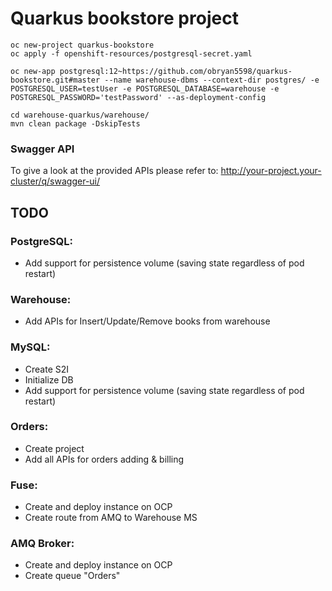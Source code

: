 # Quarkus bookstore project

```
oc new-project quarkus-bookstore
oc apply -f openshift-resources/postgresql-secret.yaml

oc new-app postgresql:12~https://github.com/obryan5598/quarkus-bookstore.git#master --name warehouse-dbms --context-dir postgres/ -e POSTGRESQL_USER=testUser -e POSTGRESQL_DATABASE=warehouse -e POSTGRESQL_PASSWORD='testPassword' --as-deployment-config

cd warehouse-quarkus/warehouse/
mvn clean package -DskipTests
```
### Swagger API
To give a look at the provided APIs please refer to:
http://your-project.your-cluster/q/swagger-ui/

## TODO
### PostgreSQL:
- Add support for persistence volume (saving state regardless of pod restart)

### Warehouse:
- Add APIs for Insert/Update/Remove books from warehouse

### MySQL:
- Create S2I
- Initialize DB
- Add support for persistence volume (saving state regardless of pod restart)

### Orders:
- Create project
- Add all APIs for orders adding & billing

### Fuse:
- Create and deploy instance on OCP
- Create route from AMQ to Warehouse MS

### AMQ Broker:
- Create and deploy instance on OCP
- Create queue "Orders"

